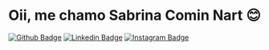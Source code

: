 # Oii, me chamo Sabrina Comin Nart :blush:

[![Github Badge](https://img.shields.io/badge/GitHub-100000?style=for-the-badge&logo=github&logoColor=white&link=https://github.com/mahhdev)](https://github.com/Sabrina-Nart)
[![Linkedin Badge](https://img.shields.io/badge/LinkedIn-0077B5?style=for-the-badge&logo=linkedin&logoColor=white&Linkedin&logoColor=white&link=https://www.linkedin.com/in/mariaodetemendes)](https://www.linkedin.com/in/sabrina-comin-nart-98053a1b3/)
[![Instagram Badge](https://img.shields.io/badge/Instagram-E4405F?style=for-the-badge&logo=instagram&logoColor=white&link=https://www.instagram.com/mahh.dev)](https://www.instagram.com/sabrinacominnart/)
